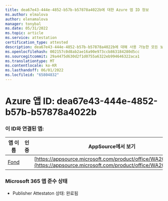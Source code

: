 ```yaml
---
title: dea67e43-444e-4852-b57b-b57878a4022b에 대한 Azure 앱 ID 정보
ms.author: elmalova
author: elenamalova
manager: tonybal
ms.date: 05/31/2022
ms.topic: article
ms.service: attestation
certification_type: attested
description: dea67e43-444e-4852-b57b-b57878a4022b에 대해 사용 가능한 모든 보안 및 규정 준수 정보입니다.
ms.openlocfilehash: 002157c0d8ab2ae16a90e973ccb863184280d5cc
ms.sourcegitcommit: 29a4475d630d2f1d0755a6322eb994646322aca1
ms.translationtype: MT
ms.contentlocale: ko-KR
ms.lasthandoff: 06/01/2022
ms.locfileid: "65804832"
---
```

# <a name="azure-app-id-dea67e43-444e-4852-b57b-b57878a4022b"></a>Azure 앱 ID: dea67e43-444e-4852-b57b-b57878a4022b


### <a name="apps-associated-with-this-id"></a>이 ID와 연결된 앱:
| **앱 이름** | **인증** | **AppSource에서 보기** |
|--------------|---------------|-----------------------|
| [Fond](../forward/WA200003631.md) |  | [https://appsource.microsoft.com/product/office/WA200003631](https://appsource.microsoft.com/product/office/WA200003631) |

### <a name="microsoft-365-app-compliance-status"></a>Microsoft 365 앱 준수 상태
- Publisher Attestaton 상태: 완료됨
